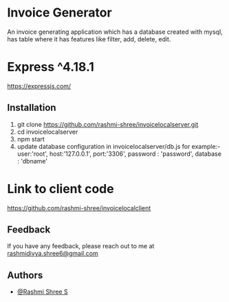 
# Invoice Generator

An invoice generating application which has a database created with mysql, has table where it has features like filter, add, delete, edit. 


# Express ^4.18.1

https://expressjs.com/

## Installation

1. git clone https://github.com/rashmi-shree/invoicelocalserver.git
2. cd invoicelocalserver
3. npm start
4. update database configuration in invoicelocalserver/db.js
   for example:- 
    user:'root',
    host:'127.0.0.1',
    port:'3306',
    password : 'password',
    database : 'dbname'


# Link to client code

https://github.com/rashmi-shree/invoicelocalclient

    
## Feedback

If you have any feedback, please reach out to me at rashmidivya.shree6@gmail.com


## Authors

- [@Rashmi Shree S](https://github.com/rashmi-shree)


